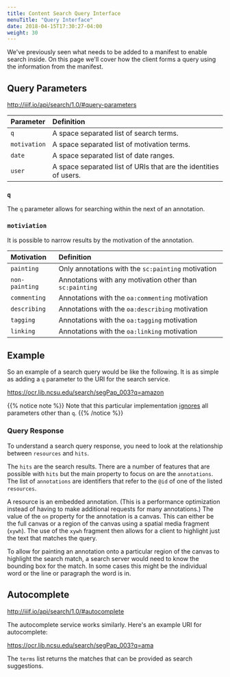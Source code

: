 ```yaml
---
title: Content Search Query Interface
menuTitle: "Query Interface"
date: 2018-04-15T17:30:27-04:00
weight: 30
---
```


We've previously seen what needs to be added to a manifest to enable search inside. On this page we'll cover how the client forms a query using the information from the manifest.

## Query Parameters

http://iiif.io/api/search/1.0/#query-parameters

| Parameter    | Definition                                                       |
|:-------------|:-----------------------------------------------------------------|
| `q`          | A space separated list of search terms.                          |
| `motivation` | A space separated list of motivation terms.                      |
| `date`       | A space separated list of date ranges.                           |
| `user`       | A space separated list of URIs that are the identities of users. |

### `q`

The `q` parameter allows for searching within the next of an annotation.

### `motiviation`

It is possible to narrow results by the motivation of the annotation.

| Motivation     | Definition                                               |
|:---------------|:---------------------------------------------------------|
| `painting`     | Only annotations with the `sc:painting` motivation       |
| `non-painting` | Annotations with any motivation other than `sc:painting` |
| `commenting`   | Annotations with the `oa:commenting` motivation          |
| `describing`   | Annotations with the `oa:describing` motivation          |
| `tagging`      | Annotations with the `oa:tagging` motivation             |
| `linking`      | Annotations with the `oa:linking` motivation             |

## Example

So an example of a search query would be like the following. It is as simple as adding a `q` parameter to the URI for the search service.

https://ocr.lib.ncsu.edu/search/segPap_003?q=amazon

{{% notice note %}}
Note that this particular implementation [ignores](http://iiif.io/api/search/1.0/#ignored-parameters) all parameters other than `q`.
{{% /notice %}}

### Query Response

To understand a search query response, you need to look at the relationship between `resources` and `hits`.

The `hits` are the search results. There are a number of features that are possible with `hits` but the main property to focus on are the `annotations`. The list of `annotations` are identifiers that refer to the `@id` of one of the listed `resources`.

A resource is an embedded annotation. (This is a performance optimization instead of having to make additional requests for many annotations.) The value of the `on` property for the annotation is a canvas. This can either be the full canvas or a region of the canvas using a spatial media fragment (`xywh`). The use of the `xywh` fragment then allows for a client to highlight just the text that matches the query.

To allow for painting an annotation onto a particular region of the canvas to highlight the search match, a search server would need to know the bounding box for the match. In some cases this might be the individual word or the line or paragraph the word is in.

## Autocomplete

http://iiif.io/api/search/1.0/#autocomplete

The autocomplete service works similarly. Here's an example URI for autocomplete:

https://ocr.lib.ncsu.edu/search/segPap_003?q=ama

The `terms` list returns the matches that can be provided as search suggestions.

<!-- #backlog:280 improve content search query interface page -->
